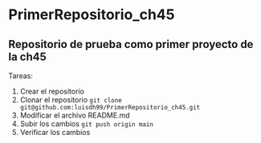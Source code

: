 # PrimerRepositorio_ch45
## Repositorio de prueba como primer proyecto de la ch45

Tareas:
1. Crear el repositorio
2. Clonar el repositorio
` git clone git@github.com:luisdh99/PrimerRepositorio_ch45.git `
3. Modificar el archivo README.md
4. Subir los cambios
` git push origin main `
5. Verificar los cambios 